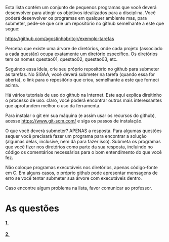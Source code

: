 Esta lista contém um conjunto de pequenos programas que você deverá desenvolver para atingir os objetivos idealizados para a disciplina. Você poderá desenvolver os programas em qualquer ambiente mas, para submeter, pede-se que crie um repositório no github semelhante a este que segue:

https://github.com/agostinhobritojr/exemplo-tarefas

Perceba que existe uma árvore de diretórios, onde cada projeto (associado a cada questão) ocupa exatamente um diretório específico. Os diretórios tem os nomes questao01, questao02, questao03, etc.

Seguindo essa ideia, crie seu próprio repositório no github para submeter as tarefas. No SIGAA, você deverá submeter na tarefa (quando essa for aberta), o link para o repositório que criou, semelhante a este que forneci acima.

Há vários tutoriais de uso do github na Internet. Este aqui explica direitinho o processo de uso. claro, você poderá encontrar outros mais interessantes que aprofundem melhor o uso da ferramenta.

Para instalar o git em sua máquina (e assim usar os recursos do github), acesse https://www.git-scm.com/ e siga os passos de instalação.

O que você deverá submeter? APENAS a resposta. Para algumas questões sequer você precisará fazer um programa para encontrar a solução (algumas delas, inclusive, nem dá para fazer isso). Submeta os programas que você fizer nos diretórios como parte da sua resposta, incluindo no código os comentários necessários para o bom entendimento do que você fez.

Não coloque programas executáveis nos diretórios, apenas código-fonte em C. Em alguns casos, o próprio github pode apresentar mensagens de erro se você tentar submeter sua árvore com executáveis dentro.

Caso encontre algum problema na lista, favor comunicar ao professor.

# As questões

#### [1.](https://github.com/YZhLu/DCA1202/blob/main/Lista%20de%20Exerc%C3%ADcios%20(Ponteiros)/01/1.md)
#### [2.](https://github.com/YZhLu/DCA1202/blob/main/Lista%20de%20Exerc%C3%ADcios%20(Ponteiros)/02/2.md)

